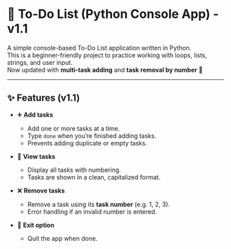 # 📝 To-Do List (Python Console App) - v1.1

A simple console-based To-Do List application written in Python.  
This is a beginner-friendly project to practice working with loops, lists, strings, and user input.  
Now updated with **multi-task adding** and **task removal by number** 🎉

---

## ✨ Features (v1.1)
- ➕ **Add tasks**  
  - Add one or more tasks at a time.  
  - Type `done` when you’re finished adding tasks.  
  - Prevents adding duplicate or empty tasks.  

- 👀 **View tasks**  
  - Display all tasks with numbering.  
  - Tasks are shown in a clean, capitalized format.  

- ❌ **Remove tasks**  
  - Remove a task using its **task number** (e.g. 1, 2, 3).  
  - Error handling if an invalid number is entered.  

- 🚪 **Exit option**  
  - Quit the app when done.  